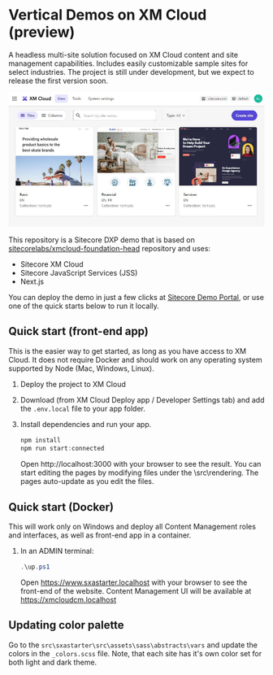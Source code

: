 # Vertical Demos on XM Cloud (preview)

A headless multi-site solution focused on XM Cloud content and site management capabilities. Includes easily customizable sample sites for select industries. The project is still under development, but we expect to release the first version soon.

![PLAY! Website Home Page](docs/images/launchpad.JPG)

This repository is a Sitecore DXP demo that is based on [sitecorelabs/xmcloud-foundation-head](https://github.com/sitecorelabs/xmcloud-foundation-head) repository and uses:

- Sitecore XM Cloud
- Sitecore JavaScript Services (JSS)
- Next.js

You can deploy the demo in just a few clicks at [Sitecore Demo Portal](https://portal.sitecoredemo.com/), or use one of the quick starts below to run it locally.

## Quick start (front-end app)

This is the easier way to get started, as long as you have access to XM Cloud. It does not require Docker and should work on any operating system supported by Node (Mac, Windows, Linux).

1. Deploy the project to XM Cloud

2. Download (from XM Cloud Deploy app / Developer Settings tab) and add the `.env.local` file to your app folder.

3. Install dependencies and run your app.

   ```ps1
   npm install
   npm run start:connected
   ```

   Open http://localhost:3000 with your browser to see the result.
   You can start editing the pages by modifying files under the \src\rendering. The pages auto-update as you edit the files.

## Quick start (Docker)

This will work only on Windows and deploy all Content Management roles and interfaces, as well as front-end app in a container.

1. In an ADMIN terminal:

   ```ps1
   .\up.ps1
   ```

   Open https://www.sxastarter.localhost with your browser to see the front-end of the website. Content Management UI will be available at https://xmcloudcm.localhost

## Updating color palette

Go to the `src\sxastarter\src\assets\sass\abstracts\vars` and update the colors in the `_colors.scss` file. Note, that each site has it's own color set for both light and dark theme.
